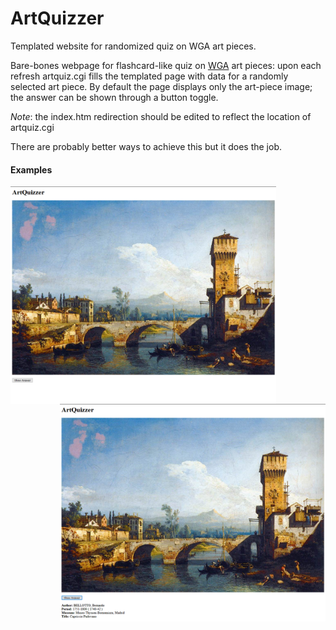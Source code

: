 # ArtQuizzer
Templated website for randomized quiz on WGA art pieces.

Bare-bones webpage for flashcard-like quiz on [WGA](https://www.wga.hu/) art pieces: upon each refresh artquiz.cgi fills the templated page with data for a randomly selected art piece.
By default the page displays only the art-piece image; the answer can be shown through a button toggle.

*Note*: the index.htm redirection should be edited to reflect the location of artquiz.cgi

There are probably better ways to achieve this but it does the job.

#### Examples

<img align="left" src="https://raw.githubusercontent.com/pscrapy/ArtQuizzer/master/imgs/answer_hidden.png" width="425"> <img align="right" src="https://raw.githubusercontent.com/pscrapy/ArtQuizzer/master/imgs/answer_shown.png" width="425">

